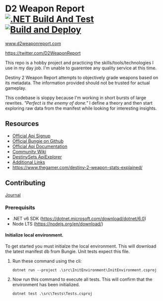 # D2 Weapon Report [![.NET Build And Test](https://github.com/TimothyMothra/D2WeaponReport/actions/workflows/BuildAndTest.yml/badge.svg)](https://github.com/TimothyMothra/D2WeaponReport/actions/workflows/BuildAndTest.yml) [![Build and Deploy](https://github.com/TimothyMothra/D2WeaponReport/actions/workflows/main_d2weaponreport.yml/badge.svg)](https://github.com/TimothyMothra/D2WeaponReport/actions/workflows/main_d2weaponreport.yml)
www.d2weaponreport.com

https://twitter.com/D2WeaponReport

This repo is a hobby project and practicing the skills/tools/technologies I use in my day job. I'm unable to guarentee any quality service at this time.

Destiny 2 Weapon Report attempts to objectively grade weapons based on its metadata. The information provided should not be trusted for actual gameplay.

This codebase is sloppy because I'm working in short bursts of large rewrites. _"Perfect is the enemy of done."_ I define a theory and then start exploring raw data from the manifest while looking for interesting insights.

## Resources

- [Official Api Signup](https://www.bungie.net/en/Application/Create)
- [Official Bungie on Github](https://github.com/Bungie-net)
- [Official Api Documentation](https://bungie-net.github.io/multi/index.html)
- [Community Wiki](http://destinydevs.github.io/BungieNetPlatform/)
- [DestinySets ApiExplorer](https://data.destinysets.com/api)
- [Additional Links](https://www.reddit.com/r/DestinyTheGame/comments/aj4jzj/destiny_api_usage/)
- https://www.thegamer.com/destiny-2-weapon-stats-explained/

## Contributing

[Journal](journal/)

### Prerequisits
- .NET v6 SDK (https://dotnet.microsoft.com/download/dotnet/6.0)
- Node LTS (https://nodejs.org/en/download/)

#### Initialize local environment.
To get started you must initialze the local environment. 
This will download the latest manifest db from Bungie.
Unit tests expect this file.

1. Run these command using the cli:
   ```
   dotnet run --project .\src\InitEnvironment\InitEnvironment.csproj
   ```

2. Now run this command to execute all tests. 
   This will confirm that the environment has been initialized.
   ```
   dotnet test .\src\Tests\Tests.csproj
   ```
